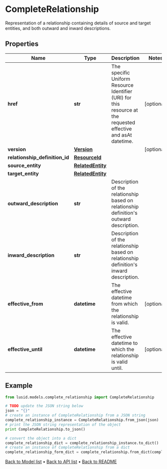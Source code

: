 # CompleteRelationship

Representation of a relationship containing details of source and target entities, and both outward and inward descriptions.

## Properties
Name | Type | Description | Notes
------------ | ------------- | ------------- | -------------
**href** | **str** | The specific Uniform Resource Identifier (URI) for this resource at the requested effective and asAt datetime. | [optional] 
**version** | [**Version**](Version.md) |  | [optional] 
**relationship_definition_id** | [**ResourceId**](ResourceId.md) |  | 
**source_entity** | [**RelatedEntity**](RelatedEntity.md) |  | 
**target_entity** | [**RelatedEntity**](RelatedEntity.md) |  | 
**outward_description** | **str** | Description of the relationship based on relationship definition&#39;s outward description. | 
**inward_description** | **str** | Description of the relationship based on relationship definition&#39;s inward description. | 
**effective_from** | **datetime** | The effective datetime from which the relationship is valid. | [optional] 
**effective_until** | **datetime** | The effective datetime to which the relationship is valid until. | [optional] 

## Example

```python
from lusid.models.complete_relationship import CompleteRelationship

# TODO update the JSON string below
json = "{}"
# create an instance of CompleteRelationship from a JSON string
complete_relationship_instance = CompleteRelationship.from_json(json)
# print the JSON string representation of the object
print CompleteRelationship.to_json()

# convert the object into a dict
complete_relationship_dict = complete_relationship_instance.to_dict()
# create an instance of CompleteRelationship from a dict
complete_relationship_form_dict = complete_relationship.from_dict(complete_relationship_dict)
```
[Back to Model list](../README.md#documentation-for-models) &#8226; [Back to API list](../README.md#documentation-for-api-endpoints) &#8226; [Back to README](../README.md)


